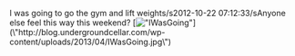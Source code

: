 I was going to go the gym and lift weights/s2012-10-22 07:12:33/sAnyone else feel this way this weekend? [![\"IWasGoing\"](\"http://blog.undergroundcellar.com/wp-content/uploads/2013/04/IWasGoing.jpg\")](\"http://blog.undergroundcellar.com/wp-content/uploads/2013/04/IWasGoing.jpg\")